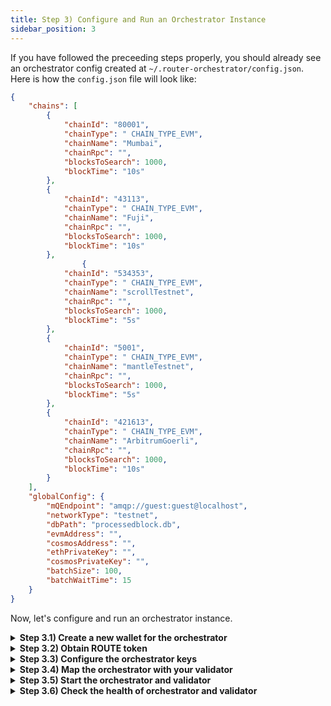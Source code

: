 ```yaml
---
title: Step 3) Configure and Run an Orchestrator Instance
sidebar_position: 3
---
```

If you have followed the preceeding steps properly, you should already see an orchestrator config created at `~/.router-orchestrator/config.json`. Here is how the `config.json` file will look like:
```json
{
    "chains": [
        {
            "chainId": "80001",
            "chainType": " CHAIN_TYPE_EVM",
            "chainName": "Mumbai",
            "chainRpc": "",
            "blocksToSearch": 1000,
            "blockTime": "10s"
        },
        {
            "chainId": "43113",
            "chainType": " CHAIN_TYPE_EVM",
            "chainName": "Fuji",
            "chainRpc": "",
            "blocksToSearch": 1000,
            "blockTime": "10s"
        },
                {
            "chainId": "534353",
            "chainType": " CHAIN_TYPE_EVM",
            "chainName": "scrollTestnet",
            "chainRpc": "",
            "blocksToSearch": 1000,
            "blockTime": "5s"
        },
        {
            "chainId": "5001",
            "chainType": " CHAIN_TYPE_EVM",
            "chainName": "mantleTestnet",
            "chainRpc": "",
            "blocksToSearch": 1000,
            "blockTime": "5s"
        },
        {
            "chainId": "421613",
            "chainType": " CHAIN_TYPE_EVM",
            "chainName": "ArbitrumGoerli",
            "chainRpc": "",
            "blocksToSearch": 1000,
            "blockTime": "10s"
        }
    ],
    "globalConfig": {
        "mQEndpoint": "amqp://guest:guest@localhost",
        "networkType": "testnet",
        "dbPath": "processedblock.db",
        "evmAddress": "",
        "cosmosAddress": "",
        "ethPrivateKey": "",
        "cosmosPrivateKey": "",
        "batchSize": 100,
        "batchWaitTime": 15
    }
}
```

Now, let's configure and run an orchestrator instance.
<!-- Before proceeding with this step, make sure that you are running a validator. If note, follow [this guide](./setup-a-validator-account) to become a validator. -->

<details>
<summary><b>Step 3.1) Create a new wallet for the orchestrator</b></summary>

```bash
routerd keys add my-orchestrator-key --chain-id router_9601-1 --keyring-backend file
```

The aforementioned command will create a new wallet with name `my-orchestrator-key` and will ask you to set a password. 

:::caution
Remember the password used or store it in a safe place. 
:::

```bash
# example output

- name: my-orchestrator-key
  type: local
  address: router13cffzsfgjklfq17poq2ifm0xn426ing3bqk5q1
  pubkey: '{"@type":"/routerprotocol.routerchain.crypto.ethsecp256k1.PubKey",
  mnemonic: ""
  
**Important** write this mnemonic phrase in a safe place.
It is the only way to recover your account if you ever forget your password.

chocolate wife later depart same window health ocean happy dog formula pen sun retail tank ship board awesome couch laptop city bottle curtain bowl
```
:::tip
The mnemonic phrase is better backed up on a physical paper, storing it in cloud storage may compromise the validator later.
:::

:::tip
Remember the address starting from `router`, this is the address of your Router chain orchestrator account.
:::


</details>

<details>
<summary><b>Step 3.2) Obtain ROUTE token</b></summary>

Now, add funds to your orchestrator wallet as it will be used to pay for the gas fees:

```bash
routerd tx bank send <validator-node-key-name> $(routerd keys show my-orchestrator-key -a --keyring-backend file) 1000000000000000000route --from my-validator-key --chain-id router_9601-1 --fees 1000000000000000route --keyring-backend  file
```

After a few minutes, you can verify the deposit by querying the account balance using the following command:
```bash
routerd query bank balances $(routerd keys show my-orchestrator-key -a --keyring-backend file) --chain-id router_9601-1 --keyring-backend file
```

</details>

<details>
<summary><b>Step 3.3) Configure the orchestrator keys</b></summary>

Add the relevant keys in `.router-orchestrator/config.json`:

```json
{
    "chains": [
        {
            "chainId": "<CHAIN_ID>",
            "chainType": "<CHAIN_TYPE>",
            "chainName": "<CHAIN_NAME>",
            "chainRpc": "<CHAIN_RPC>",
            "blocksToSearch": 1000,
            "blockTime": "10s"
        }
    ],
    "globalConfig": {
        "networkType": "<NETWORK_TYPE>",
        "dbPath": "processedblock.db",
        "ethPrivateKey": "<ETH_PRIVATE_KEY>",
        "cosmosPrivateKey": "<COSMOS_PRIVATE_KEY>",
        "batchSize": 100,
        "batchWaitTime": 20
    }
}
```

- `chains` is an array of objects including info about all the chains you want to listen to as an orchestrator. This needs to be done only for external chains i.e. Router chain will not be part of the orchestrator chains config. For each chain, you need to provide:
    - `chainId` - the chain id of the network
    - `chainType` - the type of chain, possible values are:
        `CHAIN_TYPE_EVM`,
        `CHAIN_TYPE_COSMOS`,
        `CHAIN_TYPE_POLKADOT`,
        `CHAIN_TYPE_SOLANA`,
        `CHAIN_TYPE_NEAR`
    - `chainName` - the name of the chain
    - `chainRpc` - the RPC endpoint of the chain


- `globalConfig` includes global configuration details like:
    - `NETWORK_TYPE` - `testnet`
    - `ETH_PRIVATE_KEY` - create a new account on metamask, you can use the private key of this wallet (not necessary to have have funds in this wallet, it will be used just for signing messages)
    - `COSMOS_PRIVATE_KEY` - the private key of the wallet you created for the orchestrator


To obtain the orchestrator's `COSMOS_PRIVATE_KEY`, run 
```bash
routerd keys unsafe-export-eth-key my-orchestrator-key --keyring-backend file
```

### For Listening to NEAR Transactions

To access the data provided by [NEAR Lake](/tools/realtime#near-lake-indexer) you need to provide valid AWS credentials in order to be charged by the AWS for the S3 usage.

:::info AWS-cli
We will require AWS CLI to access to query S3. If you don't have AWS CLI, please follow these steps. [AWS CLI](https://docs.aws.amazon.com/cli/latest/userguide/getting-started-install.html)
:::

### AWS S3 Credentials
To be able to get objects from the AWS S3 bucket you need to provide the AWS credentials.
AWS default profile configuration with aws configure looks similar to the following:
```
~/.aws/credentials
```
```
[default]
aws_access_key_id=AKIAIOSFODNN7EXAMPLE
aws_secret_access_key=wJalrXUtnFEMI/K7MDENG/bPxRfiCYEXAMPLEKEY
```
[AWS docs: Configuration and credential file settings](https://docs.aws.amazon.com/cli/latest/userguide/cli-configure-files.html)

#### Environment variables
Alternatively, you can provide your AWS credentials via environment variables with constant names:
```
$ export AWS_ACCESS_KEY_ID=AKIAIOSFODNN7EXAMPLE
$ AWS_SECRET_ACCESS_KEY=wJalrXUtnFEMI/K7MDENG/bPxRfiCYEXAMPLEKEY
$ AWS_DEFAULT_REGION=eu-central-1
```


Sample `.router-orchestrator/config.json`:
```json
{
    "chains": [
        {
            "chainId": "80001",
            "chainType": " CHAIN_TYPE_EVM",
            "chainName": "Mumbai",
            "chainRpc": "<RPC_URL>",
            "blocksToSearch": 1000,
            "blockTime": "10s"
        },
        {
            "chainId": "43113",
            "chainType": " CHAIN_TYPE_EVM",
            "chainName": "Fuji",
            "chainRpc": "<RPC_URL>",
            "blocksToSearch": 1000,
            "blockTime": "10s"
        },
        {
            "chainId": "nearTestnet",
            "chainType": " CHAIN_TYPE_NEAR",
            "chainName": "nearTestnet",
            "chainRpc": "<RPC_URL>",
            "blocksToSearch": 1000,
            "blockTime": "2s"
        }
    ],
    "globalConfig": {
        "mQEndpoint": "amqp://guest:guest@localhost",
        "networkType": "testnet",
        "dbPath": "processedblock.db",
        "ethPrivateKey": "<PRIVATE_KEY>",
        "cosmosPrivateKey": "<PRIVATE_KEY>",
        "batchSize": 100,
        "batchWaitTime": 20
    }
}
```

</details>


<details>
<summary><b>Step 3.4) Map the orchestrator with your validator</b></summary>

Every orchestrator needs to be mapped with a validator. This is done by sending a transaction on the chain to map an orchestrator with a validator.

```bash
routerd tx attestation set-orchestrator-address $(routerd keys show my-orchestrator-key -a --keyring-backend file) <EVM-ADDRESS-FOR-SIGNING-TXNS> --from my-validator-key --chain-id router_9601-1 --fees 1000000000000000route --keyring-backend file
```

`EVM-KEY-FOR-SIGNING-TXNS` is the public address corresponding to the `ETH_PRIVATE_KEY` used in the orchestrator config in the previous step.

</details>

<details>
<summary><b>Step 3.5) Start the orchestrator and validator</b></summary>

```bash
sudo systemctl daemon-reload
sudo systemctl restart cosmovisor.service
sudo systemctl restart orchestrator.service
```

After executing the aforementioned commands, your orchestrator instance will start running. You can query the orchestrator's health checkpoint using the command given below to see if everything is working fine:

```bash
curl localhost:8001/health
```

In case your health check is not working or you face any issue, you can check the orchestrator and validator logs using the following commands:

```bash
sudo journalctl -u orchestrator.service -f
sudo journalctl -u cosmovisor.service -f
```

</details>

<details>
<summary><b>Step 3.6) Check the health of orchestrator and validator</b></summary>

```bash
validator_health.sh $(routerd keys show <validator-node-key-name> -a --keyring-backend file --bech=val)
```

</details>
